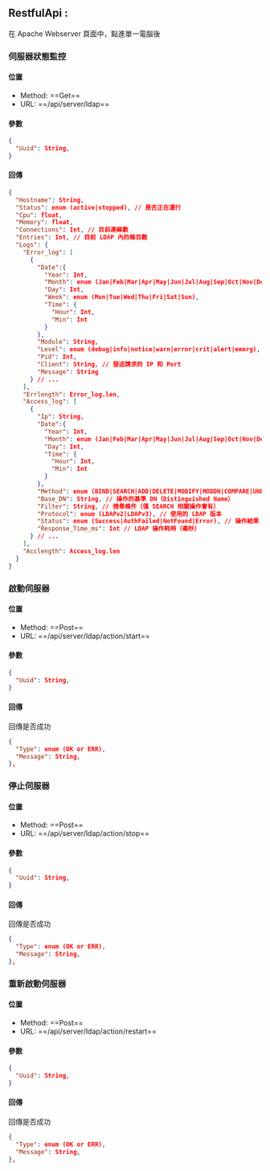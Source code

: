 ## RestfulApi :

在 Apache Webserver 頁面中，點進單一電腦後

### 伺服器狀態監控

#### 位置

- Method: ==Get==
- URL: ==/api/server/ldap==

#### 參數

```Json
{
  "Uuid": String,
}
```

#### 回傳

```json
{
  "Hostname": String,
  "Status": enum (active|stopped), // 是否正在運行
  "Cpu": float,
  "Memory": float,
  "Connections": Int, // 目前連線數
  "Entries": Int, // 目前 LDAP 內的條目數
  "Logs": {
    "Error_log": [
      {
        "Date":{
          "Year": Int,
          "Month": enum (Jan|Feb|Mar|Apr|May|Jun|Jul|Aug|Sep|Oct|Nov|Dec),
          "Day": Int,
          "Week": enum (Mon|Tue|Wed|Thu|Fri|Sat|Sun),
          "Time": {
            "Hour": Int,
            "Min": Int
          }
        },
        "Module": String,
        "Level": enum (debug|info|notice|warn|error|crit|alert|emerg),
        "Pid": Int,
        "Client": String, // 發送請求的 IP 和 Port
        "Message": String
      } // ...
    ],
    "Errlength": Error_log.len,
    "Access_log": [
      {
        "Ip": String,
        "Date":{
          "Year": Int,
          "Month": enum (Jan|Feb|Mar|Apr|May|Jun|Jul|Aug|Sep|Oct|Nov|Dec),
          "Day": Int,
          "Time": {
            "Hour": Int,
            "Min": Int
          }
        },
        "Method": enum (BIND|SEARCH|ADD|DELETE|MODIFY|MODDN|COMPARE|UNBIND|EXTENDED), // LDAP 操作類型
        "Base_DN": String, // 操作的基準 DN（Distinguished Name）
        "Filter": String, // 搜尋條件（僅 SEARCH 相關操作會有）
        "Protocol": enum (LDAPv2|LDAPv3), // 使用的 LDAP 版本
        "Status": enum (Success|AuthFailed|NotFound|Error), // 操作結果
        "Response_Time_ms": Int // LDAP 操作耗時（毫秒）
      } // ...
    ],
    "Acclength": Access_log.len
  }
}
```

### 啟動伺服器

#### 位置

- Method: ==Post==
- URL: ==/api/server/ldap/action/start==

#### 參數

```Json
{
  "Uuid": String,
}
```

#### 回傳

回傳是否成功

```json
{
  "Type": enum (OK or ERR),
  "Message": String,
},
```

### 停止伺服器

#### 位置

- Method: ==Post==
- URL: ==/api/server/ldap/action/stop==

#### 參數

```Json
{
  "Uuid": String,
}
```

#### 回傳

回傳是否成功

```json
{
  "Type": enum (OK or ERR),
  "Message": String,
},
```

### 重新啟動伺服器

#### 位置

- Method: ==Post==
- URL: ==/api/server/ldap/action/restart==

#### 參數

```Json
{
  "Uuid": String,
}
```

#### 回傳

回傳是否成功

```json
{
  "Type": enum (OK or ERR),
  "Message": String,
},
```
